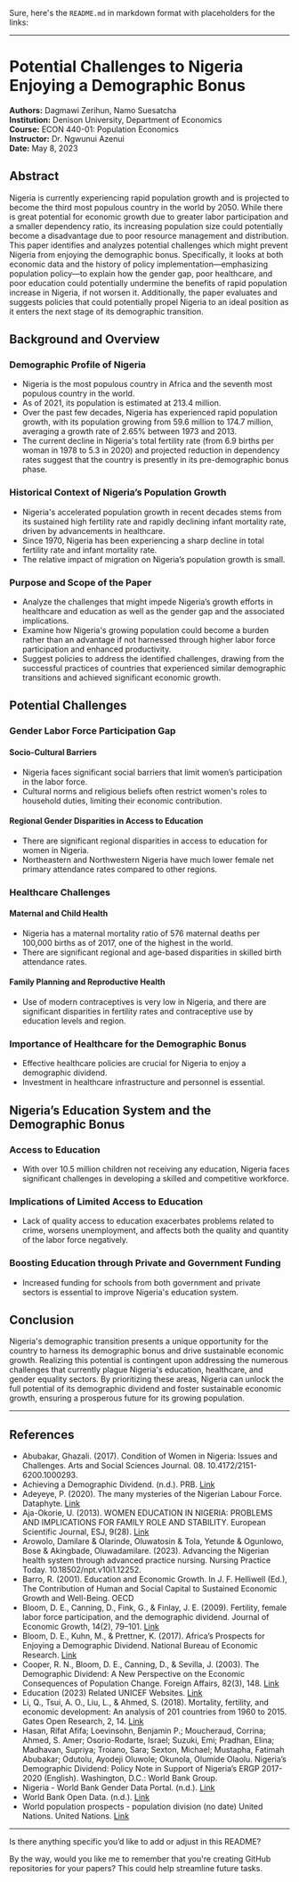 Sure, here's the `README.md` in markdown format with placeholders for the links:

---

# Potential Challenges to Nigeria Enjoying a Demographic Bonus

**Authors:** Dagmawi Zerihun, Namo Suesatcha  
**Institution:** Denison University, Department of Economics  
**Course:** ECON 440-01: Population Economics  
**Instructor:** Dr. Ngwunui Azenui  
**Date:** May 8, 2023

## Abstract

Nigeria is currently experiencing rapid population growth and is projected to become the third most populous country in the world by 2050. While there is great potential for economic growth due to greater labor participation and a smaller dependency ratio, its increasing population size could potentially become a disadvantage due to poor resource management and distribution. This paper identifies and analyzes potential challenges which might prevent Nigeria from enjoying the demographic bonus. Specifically, it looks at both economic data and the history of policy implementation—emphasizing population policy—to explain how the gender gap, poor healthcare, and poor education could potentially undermine the benefits of rapid population increase in Nigeria, if not worsen it. Additionally, the paper evaluates and suggests policies that could potentially propel Nigeria to an ideal position as it enters the next stage of its demographic transition.

## Background and Overview

### Demographic Profile of Nigeria

- Nigeria is the most populous country in Africa and the seventh most populous country in the world.
- As of 2021, its population is estimated at 213.4 million.
- Over the past few decades, Nigeria has experienced rapid population growth, with its population growing from 59.6 million to 174.7 million, averaging a growth rate of 2.65% between 1973 and 2013.
- The current decline in Nigeria's total fertility rate (from 6.9 births per woman in 1978 to 5.3 in 2020) and projected reduction in dependency rates suggest that the country is presently in its pre-demographic bonus phase.

### Historical Context of Nigeria’s Population Growth

- Nigeria's accelerated population growth in recent decades stems from its sustained high fertility rate and rapidly declining infant mortality rate, driven by advancements in healthcare.
- Since 1970, Nigeria has been experiencing a sharp decline in total fertility rate and infant mortality rate.
- The relative impact of migration on Nigeria’s population growth is small.

### Purpose and Scope of the Paper

- Analyze the challenges that might impede Nigeria’s growth efforts in healthcare and education as well as the gender gap and the associated implications.
- Examine how Nigeria's growing population could become a burden rather than an advantage if not harnessed through higher labor force participation and enhanced productivity.
- Suggest policies to address the identified challenges, drawing from the successful practices of countries that experienced similar demographic transitions and achieved significant economic growth.

## Potential Challenges

### Gender Labor Force Participation Gap

#### Socio-Cultural Barriers
- Nigeria faces significant social barriers that limit women’s participation in the labor force.
- Cultural norms and religious beliefs often restrict women's roles to household duties, limiting their economic contribution.

#### Regional Gender Disparities in Access to Education
- There are significant regional disparities in access to education for women in Nigeria.
- Northeastern and Northwestern Nigeria have much lower female net primary attendance rates compared to other regions.

### Healthcare Challenges

#### Maternal and Child Health
- Nigeria has a maternal mortality ratio of 576 maternal deaths per 100,000 births as of 2017, one of the highest in the world.
- There are significant regional and age-based disparities in skilled birth attendance rates.

#### Family Planning and Reproductive Health
- Use of modern contraceptives is very low in Nigeria, and there are significant disparities in fertility rates and contraceptive use by education levels and region.

### Importance of Healthcare for the Demographic Bonus
- Effective healthcare policies are crucial for Nigeria to enjoy a demographic dividend.
- Investment in healthcare infrastructure and personnel is essential.

## Nigeria’s Education System and the Demographic Bonus

### Access to Education
- With over 10.5 million children not receiving any education, Nigeria faces significant challenges in developing a skilled and competitive workforce.

### Implications of Limited Access to Education
- Lack of quality access to education exacerbates problems related to crime, worsens unemployment, and affects both the quality and quantity of the labor force negatively.

### Boosting Education through Private and Government Funding
- Increased funding for schools from both government and private sectors is essential to improve Nigeria's education system.

## Conclusion

Nigeria's demographic transition presents a unique opportunity for the country to harness its demographic bonus and drive sustainable economic growth. Realizing this potential is contingent upon addressing the numerous challenges that currently plague Nigeria's education, healthcare, and gender equality sectors. By prioritizing these areas, Nigeria can unlock the full potential of its demographic dividend and foster sustainable economic growth, ensuring a prosperous future for its growing population.

---

## References

- Abubakar, Ghazali. (2017). Condition of Women in Nigeria: Issues and Challenges. Arts and Social Sciences Journal. 08. 10.4172/2151-6200.1000293.
- Achieving a Demographic Dividend. (n.d.). PRB. [Link](https://www.prb.org/resources/achieving-a-demographicdividend/#:~:text=The%20demographic%20dividend%20refers%20to,low%20birth%20and%20death%20rates.)
- Adeyeye, P. (2020). The many mysteries of the Nigerian Labour Force. Dataphyte. [Link](https://www.dataphyte.com/latest-reports/governance/the-many-mysteries-of-the-nigerian-labour-force/#:~:text=The%20labour%20force%20statistics%20have,per%20cent%20completed%20primary%20education.)
- Aja-Okorie, U. (2013). WOMEN EDUCATION IN NIGERIA: PROBLEMS AND IMPLICATIONS FOR FAMILY ROLE AND STABILITY. European Scientific Journal, ESJ, 9(28). [Link](https://eujournal.org/index.php/esj/article/download/1897/1839)
- Arowolo, Damilare & Olarinde, Oluwatosin & Tola, Yetunde & Ogunlowo, Bose & Akingbade, Oluwadamilare. (2023). Advancing the Nigerian health system through advanced practice nursing. Nursing Practice Today. 10.18502/npt.v10i1.12252.
- Barro, R. (2001). Education and Economic Growth. In J. F. Helliwell (Ed.), The Contribution of Human and Social Capital to Sustained Economic Growth and Well-Being. OECD
- Bloom, D. E., Canning, D., Fink, G., & Finlay, J. E. (2009). Fertility, female labor force participation, and the demographic dividend. Journal of Economic Growth, 14(2), 79–101. [Link](https://doi.org/10.1007/s10887-009-9039-9)
- Bloom, D. E., Kuhn, M., & Prettner, K. (2017). Africa’s Prospects for Enjoying a Demographic Dividend. National Bureau of Economic Research. [Link](https://doi.org/10.3386/w22560)
- Cooper, R. N., Bloom, D. E., Canning, D., & Sevilla, J. (2003). The Demographic Dividend: A New Perspective on the Economic Consequences of Population Change. Foreign Affairs, 82(3), 148. [Link](https://doi.org/10.2307/20033592)
- Education (2023) Related UNICEF Websites. [Link](https://www.unicef.org/nigeria/education) 
- Li, Q., Tsui, A. O., Liu, L., & Ahmed, S. (2018). Mortality, fertility, and economic development: An analysis of 201 countries from 1960 to 2015. Gates Open Research, 2, 14. [Link](https://doi.org/10.12688/gatesopenres.12804.1)
- Hasan, Rifat Afifa; Loevinsohn, Benjamin P.; Moucheraud, Corrina; Ahmed, S. Amer; Osorio-Rodarte, Israel; Suzuki, Emi; Pradhan, Elina; Madhavan, Supriya; Troiano, Sara; Sexton, Michael; Mustapha, Fatimah Abubakar; Odutolu, Ayodeji Oluwole; Okunola, Olumide Olaolu. Nigeria’s Demographic Dividend: Policy Note in Support of Nigeria’s ERGP 2017-2020 (English). Washington, D.C.: World Bank Group.
- Nigeria - World Bank Gender Data Portal. (n.d.). [Link](https://genderdata.worldbank.org/countries/nigeria)
- World Bank Open Data. (n.d.). [Link](https://data.worldbank.org/indicator/SP.POP.TOTL?locations=NG)
- World population prospects - population division (no date) United Nations. United Nations. [Link](https://population.un.org/wpp/)

---

Is there anything specific you’d like to add or adjust in this README? 

By the way, would you like me to remember that you're creating GitHub repositories for your papers? This could help streamline future tasks.
